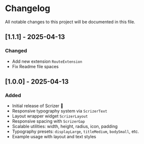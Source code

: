 # Changelog

All notable changes to this project will be documented in this file.

## [1.1.1] - 2025-04-13

### Changed

- Add new extension `RouteExtension`
- Fix Readme file spaces

## [1.0.0] - 2025-04-13

### Added

- Initial release of Scrizer 🎉
- Responsive typography system via `ScrizerText`
- Layout wrapper widget `ScrizerLayout`
- Responsive spacing with `ScrizerGap`
- Scalable utilities: width, height, radius, icon, padding
- Typography presets: `displayLarge`, `titleMedium`, `bodySmall`, etc.
- Example usage with layout and text styles
